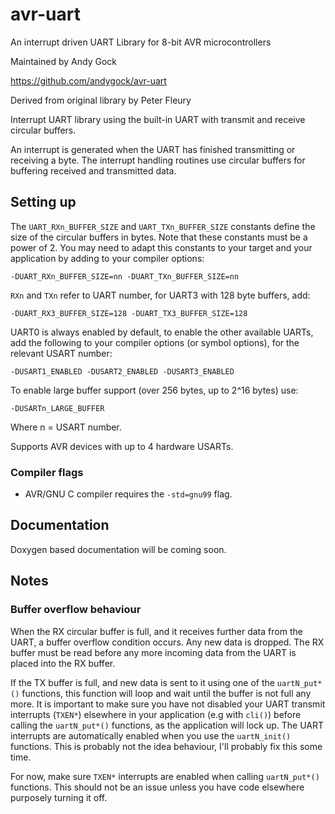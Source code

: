 avr-uart
========

An interrupt driven UART Library for 8-bit AVR microcontrollers

Maintained by Andy Gock

https://github.com/andygock/avr-uart

Derived from original library by Peter Fleury

Interrupt UART library using the built-in UART with transmit and receive circular buffers.

An interrupt is generated when the UART has finished transmitting or
receiving a byte. The interrupt handling routines use circular buffers
for buffering received and transmitted data.

## Setting up

The `UART_RXn_BUFFER_SIZE` and `UART_TXn_BUFFER_SIZE` constants define
the size of the circular buffers in bytes. Note that these constants must be a power of 2.
You may need to adapt this constants to your target and your application by adding to your
compiler options:

	-DUART_RXn_BUFFER_SIZE=nn -DUART_TXn_BUFFER_SIZE=nn
 
`RXn` and `TXn` refer to UART number, for UART3 with 128 byte buffers, add:

	-DUART_RX3_BUFFER_SIZE=128 -DUART_TX3_BUFFER_SIZE=128

UART0 is always enabled by default, to enable the other available UARTs, add the following
to your compiler options (or symbol options), for the relevant USART number:

	-DUSART1_ENABLED -DUSART2_ENABLED -DUSART3_ENABLED
 
To enable large buffer support (over 256 bytes, up to 2^16 bytes) use:

	-DUSARTn_LARGE_BUFFER

Where n = USART number.

Supports AVR devices with up to 4 hardware USARTs.

### Compiler flags

- AVR/GNU C compiler requires the `-std=gnu99` flag.

## Documentation

Doxygen based documentation will be coming soon.

## Notes

### Buffer overflow behaviour

When the RX circular buffer is full, and it receives further data from the UART, a buffer overflow condition occurs. Any new data is dropped. The RX buffer must be read before any more incoming data from the UART is placed into the RX buffer.

If the TX buffer is full, and new data is sent to it using one of the `uartN_put*()` functions, this function will loop and wait until the buffer is not full any more. It is important to make sure you have not disabled your UART transmit interrupts (`TXEN*`) elsewhere in your application (e.g with `cli()`) before calling the `uartN_put*()` functions, as the application will lock up. The UART interrupts are automatically enabled when you use the `uartN_init()` functions. This is probably not the idea behaviour, I'll probably fix this some time.

For now, make sure `TXEN*` interrupts are enabled when calling `uartN_put*()` functions. This should not be an issue unless you have code elsewhere purposely turning it off.

